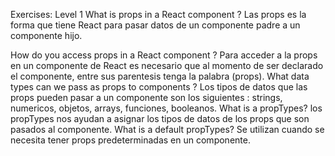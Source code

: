 Exercises: Level 1
What is props in a React component ?
Las props es la forma que tiene React para pasar datos de un componente padre a un componente hijo.

How do you access props in a React component ?
Para acceder a la props en un componente de React es necesario que al momento de ser declarado el componente, entre sus parentesis tenga la palabra (props).
What data types can we pass as props to components ?
Los tipos de datos que las props pueden pasar a un componente son los siguientes : strings, numericos, objetos, arrays, funciones, booleanos.
What is a propTypes?
los propTypes nos ayudan a asignar los tipos de datos de los props que son pasados al componente.
What is a default propTypes?
Se utilizan cuando se necesita tener props predeterminadas en un componente.

